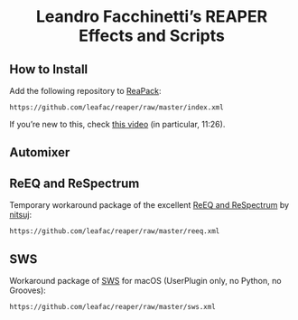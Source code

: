 <h1 align="center">Leandro Facchinetti’s REAPER Effects and Scripts</h1>

## How to Install

Add the following repository to [ReaPack](https://reapack.com):

```
https://github.com/leafac/reaper/raw/master/index.xml
```

If you’re new to this, check [this video](https://www.youtube.com/watch?v=gVbMbqGSB7E) (in particular, 11:26).

## Automixer

## ReEQ and ReSpectrum

Temporary workaround package of the excellent [ReEQ and ReSpectrum](https://forum.cockos.com/showthread.php?t=213501) by [nitsuj](https://forum.cockos.com/member.php?u=121300):

```
https://github.com/leafac/reaper/raw/master/reeq.xml
```

## SWS

Workaround package of [SWS](http://sws-extension.org) for macOS (UserPlugin only, no Python, no Grooves):

```
https://github.com/leafac/reaper/raw/master/sws.xml
```
